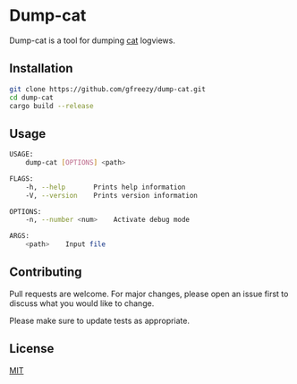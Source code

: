 # Dump-cat
Dump-cat is a tool for dumping [cat](https://github.com/dianping/cat) logviews.

## Installation

```bash
git clone https://github.com/gfreezy/dump-cat.git
cd dump-cat
cargo build --release
```

## Usage

```bash
USAGE:
    dump-cat [OPTIONS] <path>

FLAGS:
    -h, --help       Prints help information
    -V, --version    Prints version information

OPTIONS:
    -n, --number <num>    Activate debug mode

ARGS:
    <path>    Input file
```

## Contributing
Pull requests are welcome. For major changes, please open an issue first to discuss what you would like to change.

Please make sure to update tests as appropriate.

## License
[MIT](https://choosealicense.com/licenses/mit/)
